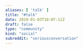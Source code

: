 ```yaml
---
aliases: [ 'talk' ]
title: "#talk"
date: 2019-01-03T10:07:11Z
draft: false
type: "community"
kind: "social"
subreddit: "seriousconversation"
---
```

